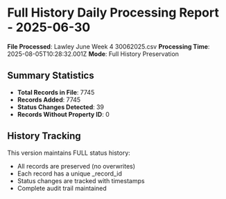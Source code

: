 # Full History Daily Processing Report - 2025-06-30

**File Processed**: Lawley June Week 4 30062025.csv
**Processing Time**: 2025-08-05T10:28:32.001Z
**Mode**: Full History Preservation

## Summary Statistics

- **Total Records in File**: 7745
- **Records Added**: 7745
- **Status Changes Detected**: 39
- **Records Without Property ID**: 0

## History Tracking

This version maintains FULL status history:
- All records are preserved (no overwrites)
- Each record has a unique _record_id
- Status changes are tracked with timestamps
- Complete audit trail maintained
